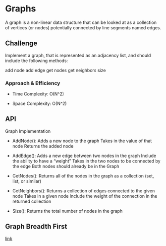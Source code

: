 # Graphs

A graph is a non-linear data structure that can be looked at as a collection of vertices (or nodes) potentially connected by line segments named edges.

## Challenge

Implement a graph, that is represented as an adjacency list, and should include the following methods:

add node add edge get nodes get neighbors size

### Approach & Efficiency

+ Time Complexity: O(N^2)

+ Space Complexity: O(N^2)

## API

Graph Implementation

+ AddNode(): Adds a new node to the graph
Takes in the value of that node
Returns the added node

+ AddEdge(): Adds a new edge between two nodes in the graph
Include the ability to have a “weight”
Takes in the two nodes to be connected by the edge
Both nodes should already be in the Graph

+ GetNodes(): Returns all of the nodes in the graph as a collection (set, list, or similar)

+ GetNeighbors(): Returns a collection of edges connected to the given node
Takes in a given node
Include the weight of the connection in the returned collection

+ Size(): Returns the total number of nodes in the graph


## Graph Breadth First

[link](graph-breadth-first.md)
